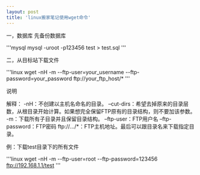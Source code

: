 ```yaml
---
layout: post
title: 'linux搬家笔记使用wget命令'
---
```

一，数据库
先备份数据库

'''mysql
mysql -uroot -p123456 test > test.sql
'''

二，从目标站下载文件

'''linux
wget -nH -m --ftp-user=your_username --ftp-password=your_password ftp://your_ftp_host/*
'''

说明

解释：
-nH：不创建以主机名命名的目录。
–cut-dirs：希望去掉原来的目录层数，从根目录开始计算。如果想完全保留FTP原有的目录结构，则不要加该参数。
-m：下载所有子目录并且保留目录结构。
–ftp-user：FTP用户名
–ftp-password：FTP密码
ftp://*.*.*.*/*：FTP主机地址。最后可以跟目录名来下载指定目录。

例：下载test目录下的所有文件

'''linux
wget -nH -m --ftp-user=root --ftp-password=123456 ftp://192.168.1.1/test
'''
